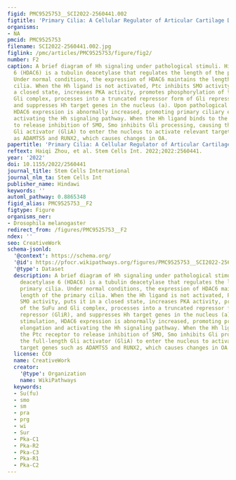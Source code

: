 ```yaml
---
figid: PMC9525753__SCI2022-2560441.002
figtitle: 'Primary Cilia: A Cellular Regulator of Articular Cartilage Degeneration'
organisms:
- NA
pmcid: PMC9525753
filename: SCI2022-2560441.002.jpg
figlink: /pmc/articles/PMC9525753/figure/fig2/
number: F2
caption: A brief diagram of Hh signaling under pathological stimuli. Histone deacetylase
  6 (HDAC6) is a tubulin deacetylase that regulates the length of the primary cilia.
  Under normal conditions, the expression of HDAC6 maintains the length of the primary
  cilia. When the Hh ligand is not activated, Ptc inhibits SMO activity, puts it in
  a closed state, increases PKA activity, promotes phosphorylation of the SuFu and
  Gli complex, processes into a truncated repressor form of Gli repressor (GliR),
  and suppresses Hh target genes in the nucleus (a). Upon pathological stimulation,
  HDAC6 expression is abnormally increased, promoting primary ciliary elongation and
  activating the Hh signaling pathway. When the Hh ligand binds to the Ptc receptor
  to release inhibition of SMO, Smo inhibits Gli processing, causing the full-length
  Gli activator (GliA) to enter the nucleus to activate relevant target genes such
  as ADAMTS5 and RUNX2, which causes changes in OA.
papertitle: 'Primary Cilia: A Cellular Regulator of Articular Cartilage Degeneration.'
reftext: Haiqi Zhou, et al. Stem Cells Int. 2022;2022:2560441.
year: '2022'
doi: 10.1155/2022/2560441
journal_title: Stem Cells International
journal_nlm_ta: Stem Cells Int
publisher_name: Hindawi
keywords: ''
automl_pathway: 0.8865348
figid_alias: PMC9525753__F2
figtype: Figure
organisms_ner:
- Drosophila melanogaster
redirect_from: /figures/PMC9525753__F2
ndex: ''
seo: CreativeWork
schema-jsonld:
  '@context': https://schema.org/
  '@id': https://pfocr.wikipathways.org/figures/PMC9525753__SCI2022-2560441.002.html
  '@type': Dataset
  description: A brief diagram of Hh signaling under pathological stimuli. Histone
    deacetylase 6 (HDAC6) is a tubulin deacetylase that regulates the length of the
    primary cilia. Under normal conditions, the expression of HDAC6 maintains the
    length of the primary cilia. When the Hh ligand is not activated, Ptc inhibits
    SMO activity, puts it in a closed state, increases PKA activity, promotes phosphorylation
    of the SuFu and Gli complex, processes into a truncated repressor form of Gli
    repressor (GliR), and suppresses Hh target genes in the nucleus (a). Upon pathological
    stimulation, HDAC6 expression is abnormally increased, promoting primary ciliary
    elongation and activating the Hh signaling pathway. When the Hh ligand binds to
    the Ptc receptor to release inhibition of SMO, Smo inhibits Gli processing, causing
    the full-length Gli activator (GliA) to enter the nucleus to activate relevant
    target genes such as ADAMTS5 and RUNX2, which causes changes in OA.
  license: CC0
  name: CreativeWork
  creator:
    '@type': Organization
    name: WikiPathways
  keywords:
  - Su(fu)
  - smo
  - sm
  - pra
  - prg
  - wi
  - Sur
  - Pka-C1
  - Pka-R2
  - Pka-C3
  - Pka-R1
  - Pka-C2
---
```

